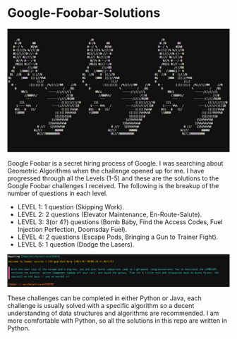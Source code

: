 # Google-Foobar-Solutions
<img src = "Screenshot 2023-07-11 095845.png">

Google Foobar is a secret hiring process of Google. I was searching about Geometric Algorithms when the challenge opened up for me. I have progressed through all the Levels (1-5) and these are the solutions to the Google Foobar challenges I received. The following is the breakup of the number of questions in each level.
* LEVEL 1: 1 question (Skipping Work).
* LEVEL 2: 2 questions (Elevator Maintenance, En-Route-Salute).
* LEVEL 3: 3(or 4?) questions (Bomb Baby, Find the Access Codes, Fuel Injection Perfection, Doomsday Fuel).
* LEVEL 4: 2 questions (Escape Pods, Bringing a Gun to Trainer Fight).
* LEVEL 5: 1 question (Dodge the Lasers).

<img src = "Screenshot 2023-07-11 101624.png">

These challenges can be completed in either Python or Java, each challenge is usually solved with a specific algorithm so a decent understanding of data structures and algorithms are recommended. I am more comfortable with Python, so all the solutions in this repo are written in Python.
